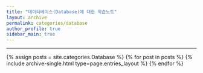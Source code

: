 ```yaml
---
title: "데이터베이스(Database)에 대한 학습노트"
layout: archive
permalink: categories/database
author_profile: true
sidebar_main: true
---
```


***

{% assign posts = site.categories.Database %}
{% for post in posts %} {% include archive-single.html type=page.entries_layout %} {% endfor %}